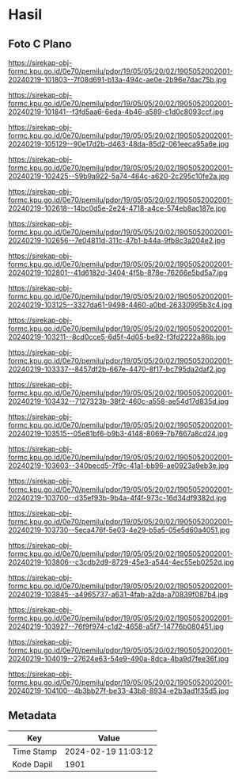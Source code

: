 # Hasil

## Foto C Plano

https://sirekap-obj-formc.kpu.go.id/0e70/pemilu/pdpr/19/05/05/20/02/1905052002001-20240219-101803--7f08d691-b13a-494c-ae0e-2b96e7dac75b.jpg

https://sirekap-obj-formc.kpu.go.id/0e70/pemilu/pdpr/19/05/05/20/02/1905052002001-20240219-101841--f3fd5aa6-6eda-4b46-a589-c1d0c8093ccf.jpg

https://sirekap-obj-formc.kpu.go.id/0e70/pemilu/pdpr/19/05/05/20/02/1905052002001-20240219-105129--90e17d2b-d463-48da-85d2-061eeca95a6e.jpg

https://sirekap-obj-formc.kpu.go.id/0e70/pemilu/pdpr/19/05/05/20/02/1905052002001-20240219-102425--59b9a922-5a74-464c-a620-2c295c10fe2a.jpg

https://sirekap-obj-formc.kpu.go.id/0e70/pemilu/pdpr/19/05/05/20/02/1905052002001-20240219-102618--14bc0d5e-2e24-4718-a4ce-574eb8ac187e.jpg

https://sirekap-obj-formc.kpu.go.id/0e70/pemilu/pdpr/19/05/05/20/02/1905052002001-20240219-102656--7e04811d-311c-47b1-b44a-9fb8c3a204e2.jpg

https://sirekap-obj-formc.kpu.go.id/0e70/pemilu/pdpr/19/05/05/20/02/1905052002001-20240219-102801--41d6182d-3404-4f5b-878e-76266e5bd5a7.jpg

https://sirekap-obj-formc.kpu.go.id/0e70/pemilu/pdpr/19/05/05/20/02/1905052002001-20240219-103125--3327da61-9498-4460-a0bd-26330995b3c4.jpg

https://sirekap-obj-formc.kpu.go.id/0e70/pemilu/pdpr/19/05/05/20/02/1905052002001-20240219-103211--8cd0cce5-6d5f-4d05-be92-f3fd2222a86b.jpg

https://sirekap-obj-formc.kpu.go.id/0e70/pemilu/pdpr/19/05/05/20/02/1905052002001-20240219-103337--8457df2b-667e-4470-8f17-bc795da2daf2.jpg

https://sirekap-obj-formc.kpu.go.id/0e70/pemilu/pdpr/19/05/05/20/02/1905052002001-20240219-103432--7127323b-38f2-460c-a558-ae54d17d835d.jpg

https://sirekap-obj-formc.kpu.go.id/0e70/pemilu/pdpr/19/05/05/20/02/1905052002001-20240219-103515--05e81bf6-b9b3-4148-8069-7b7667a8cd24.jpg

https://sirekap-obj-formc.kpu.go.id/0e70/pemilu/pdpr/19/05/05/20/02/1905052002001-20240219-103603--340becd5-7f9c-41a1-bb96-ae0923a9eb3e.jpg

https://sirekap-obj-formc.kpu.go.id/0e70/pemilu/pdpr/19/05/05/20/02/1905052002001-20240219-103700--d35ef93b-9b4a-4f4f-973c-16d34df9382d.jpg

https://sirekap-obj-formc.kpu.go.id/0e70/pemilu/pdpr/19/05/05/20/02/1905052002001-20240219-103730--5eca476f-5e03-4e29-b5a5-05e5d60a4051.jpg

https://sirekap-obj-formc.kpu.go.id/0e70/pemilu/pdpr/19/05/05/20/02/1905052002001-20240219-103806--c3cdb2d9-8729-45e3-a544-4ec55eb0252d.jpg

https://sirekap-obj-formc.kpu.go.id/0e70/pemilu/pdpr/19/05/05/20/02/1905052002001-20240219-103845--a4965737-a631-4fab-a2da-a70839f087b4.jpg

https://sirekap-obj-formc.kpu.go.id/0e70/pemilu/pdpr/19/05/05/20/02/1905052002001-20240219-103927--76f9f974-c1d2-4658-a5f7-14776b080451.jpg

https://sirekap-obj-formc.kpu.go.id/0e70/pemilu/pdpr/19/05/05/20/02/1905052002001-20240219-104019--27624e63-54e9-490a-8dca-4ba9d7fee36f.jpg

https://sirekap-obj-formc.kpu.go.id/0e70/pemilu/pdpr/19/05/05/20/02/1905052002001-20240219-104100--4b3bb27f-be33-43b8-8934-e2b3ad1f35d5.jpg


## Metadata

| Key        | Value               |
| ---------- | ------------------- |
| Time Stamp | 2024-02-19 11:03:12 |
| Kode Dapil | 1901                |



